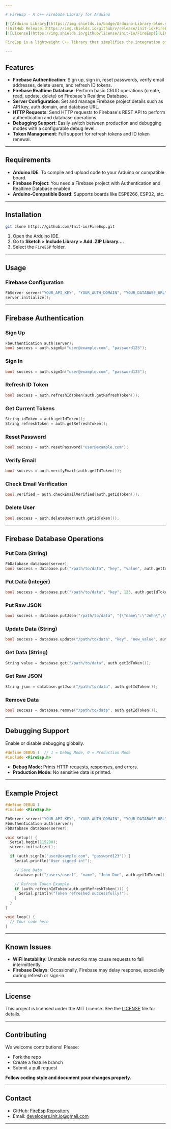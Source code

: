 ```yaml
---

# FireEsp - A C++ Firebase Library for Arduino

[![Arduino Library](https://img.shields.io/badge/Arduino-Library-blue.svg)](https://docs.arduino.cc/libraries/fireesp/?_gl=1*tsbv28*_up*MQ..*_ga*OTc3MDE5NDYxLjE3Mzg2OTIzNDg.*_ga_NEXN8H46L5*MTczODY5MjM0Ni4xLjEuMTczODY5MjQxMi4wLjAuNDU4ODMyODky)
![GitHub Release](https://img.shields.io/github/v/release/init-io/FireEsp?label=release)
[![License](https://img.shields.io/github/license/init-io/FireEsp)](LICENSE)

FireEsp is a lightweight C++ library that simplifies the integration of Firebase services into your Arduino projects. It provides classes to interact with Firebase Authentication, Realtime Database, and Server Configuration. This library is designed for ease of use and aims to make Firebase integration seamless for IoT and embedded projects using Arduino-compatible boards.

---
```


## Features

* **Firebase Authentication**: Sign up, sign in, reset passwords, verify email addresses, delete users, and refresh ID tokens.
* **Firebase Realtime Database**: Perform basic CRUD operations (create, read, update, delete) on Firebase's Realtime Database.
* **Server Configuration**: Set and manage Firebase project details such as API key, auth domain, and database URL.
* **HTTP Requests**: Send HTTP requests to Firebase's REST API to perform authentication and database operations.
* **Debugging Support**: Easily switch between production and debugging modes with a configurable debug level.
* **Token Management**: Full support for refresh tokens and ID token renewal.

---

## Requirements

* **Arduino IDE**: To compile and upload code to your Arduino or compatible board.
* **Firebase Project**: You need a Firebase project with Authentication and Realtime Database enabled.
* **Arduino-Compatible Board**: Supports boards like ESP8266, ESP32, etc.

---

## Installation

```bash
git clone https://github.com/Init-io/FireEsp.git
```

1. Open the Arduino IDE.
2. Go to **Sketch > Include Library > Add .ZIP Library...**.
3. Select the `FireESP` folder.

---

## Usage

### Firebase Configuration

```cpp
FbServer server("YOUR_API_KEY", "YOUR_AUTH_DOMAIN", "YOUR_DATABASE_URL");
server.initialize();
```

---

## Firebase Authentication

### Sign Up

```cpp
FbAuthentication auth(server);
bool success = auth.signUp("user@example.com", "password123");
```

### Sign In

```cpp
bool success = auth.signIn("user@example.com", "password123");
```

### Refresh ID Token

```cpp
bool success = auth.refreshIdToken(auth.getRefreshToken());
```

### Get Current Tokens

```cpp
String idToken = auth.getIdToken();
String refreshToken = auth.getRefreshToken();
```

### Reset Password

```cpp
bool success = auth.resetPassword("user@example.com");
```

### Verify Email

```cpp
bool success = auth.verifyEmail(auth.getIdToken());
```

### Check Email Verification

```cpp
bool verified = auth.checkEmailVerified(auth.getIdToken());
```

### Delete User

```cpp
bool success = auth.deleteUser(auth.getIdToken());
```

---

## Firebase Database Operations

### Put Data (String)

```cpp
FbDatabase database(server);
bool success = database.put("/path/to/data", "key", "value", auth.getIdToken());
```

### Put Data (Integer)

```cpp
bool success = database.put("/path/to/data", "key", 123, auth.getIdToken());
```

### Put Raw JSON

```cpp
bool success = database.putJson("/path/to/data", "{\"name\":\"John\",\"age\":25}", auth.getIdToken());
```

### Update Data (String)

```cpp
bool success = database.update("/path/to/data", "key", "new_value", auth.getIdToken());
```

### Get Data (String)

```cpp
String value = database.get("/path/to/data", auth.getIdToken());
```

### Get Raw JSON

```cpp
String json = database.getJson("/path/to/data", auth.getIdToken());
```

### Remove Data

```cpp
bool success = database.remove("/path/to/data", auth.getIdToken());
```

---

## Debugging Support

Enable or disable debugging globally.

```cpp
#define DEBUG 1  // 1 = Debug Mode, 0 = Production Mode
#include <FireEsp.h>
```

* **Debug Mode:** Prints HTTP requests, responses, and errors.
* **Production Mode:** No sensitive data is printed.

---

## Example Project

```cpp
#define DEBUG 1
#include <FireEsp.h>

FbServer server("YOUR_API_KEY", "YOUR_AUTH_DOMAIN", "YOUR_DATABASE_URL");
FbAuthentication auth(server);
FbDatabase database(server);

void setup() {
  Serial.begin(115200);
  server.initialize();

  if (auth.signIn("user@example.com", "password123")) {
    Serial.println("User signed in!");

    // Save Data
    database.put("/users/user1", "name", "John Doe", auth.getIdToken());

    // Refresh Token Example
    if (auth.refreshIdToken(auth.getRefreshToken())) {
      Serial.println("Token refreshed successfully!");
    }
  }
}

void loop() {
  // Your code here
}
```

---

## Known Issues

* **WiFi Instability**: Unstable networks may cause requests to fail intermittently.
* **Firebase Delays**: Occasionally, Firebase may delay response, especially during refresh or sign-in.

---

## License

This project is licensed under the MIT License. See the [LICENSE](LICENSE) file for details.

---

## Contributing

We welcome contributions! Please:

* Fork the repo
* Create a feature branch
* Submit a pull request

**Follow coding style and document your changes properly.**

---

## Contact

* GitHub: [FireEsp Repository](https://github.com/Init-io/FireEsp)
* Email: [developers.init.io@gmail.com](mailto:developers.init.io@gmail.com)

---
